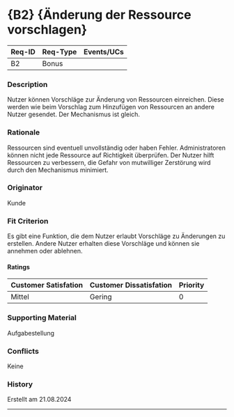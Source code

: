 # {B2} {Änderung der Ressource vorschlagen}

| Req-ID | Req-Type | Events/UCs |
|--------|----------|------------|
| B2     | Bonus    |            |

### Description
Nutzer können Vorschläge zur Änderung von Ressourcen einreichen. Diese werden wie beim Vorschlag zum Hinzufügen von
Ressourcen an andere Nutzer gesendet. Der Mechanismus ist gleich.

### Rationale
Ressourcen sind eventuell unvollständig oder haben Fehler. Administratoren können nicht jede Ressource auf Richtigkeit
überprüfen. Der Nutzer hilft Ressourcen zu verbessern, die Gefahr von mutwilliger Zerstörung wird durch den Mechanismus minimiert.

### Originator
Kunde

### Fit Criterion
Es gibt eine Funktion, die dem Nutzer erlaubt Vorschläge zu Änderungen zu erstellen. Andere Nutzer erhalten diese Vorschläge und
können sie annehmen oder ablehnen.

#### Ratings
| Customer Satisfation | Customer Dissatisfation | Priority |
|----------------------|-------------------------|----------|
| Mittel               | Gering                  | 0        |

### Supporting Material
Aufgabestellung

### Conflicts
Keine

### History
Erstellt am 21.08.2024

---

